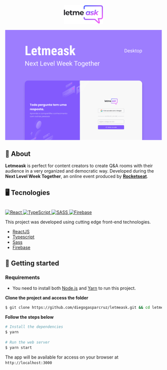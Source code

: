 <div align="center">
  <img alt="podcastr" src=".github/logo.svg" width="25%"/>
  <br/><br/>
  <img alt="Layout" src=".github/preview.png" />
</div>

## 📃 About

**Letmeask** is perfect for content creators to create Q&A rooms with their audience in a very organized and democratic way. Developed during the **Next Level Week Together**, an online event produced by [**Rocketseat**](https://github.com/Rocketseat).

## 🖥 Tecnologies

<div>
  <br />
  <a href="#-tecnologias-utilizadas">
      <img alt="React" src="https://img.shields.io/badge/react%20-%2320232a.svg?&style=for-the-badge&logo=react&logoColor=%2361DAFB">
      <img alt="TypeScript" src="https://img.shields.io/badge/typescript%20-%23007ACC.svg?&style=for-the-badge&logo=typescript&logoColor=white">
      <img alt="SASS" src="https://img.shields.io/badge/SASS%20-hotpink.svg?&style=for-the-badge&logo=SASS&logoColor=white"/>
      <img alt="Firebase" src="https://img.shields.io/badge/firebase-ffca28?style=for-the-badge&logo=firebase&logoColor=black"/>
   </a>
</div>

This project was developed using cutting edge front-end technologies.

- [ReactJS](https://reactjs.org/)
- [Typescript](https://www.typescriptlang.org/)
- [Sass](https://sass-lang.com/)
- [Firebase](https://firebase.google.com/)

## 🚀 Getting started

### Requirements

- You need to install both [Node.js](https://nodejs.org/en/download/) and [Yarn](https://yarnpkg.com/) to run this project.

**Clone the project and access the folder**

```bash
$ git clone https://github.com/diegogasparcruz/letmeask.git && cd letmeask
```

**Follow the steps below**

```bash
# Install the dependencies
$ yarn

# Run the web server
$ yarn start
```

The app will be available for access on your browser at `http://localhost:3000`
